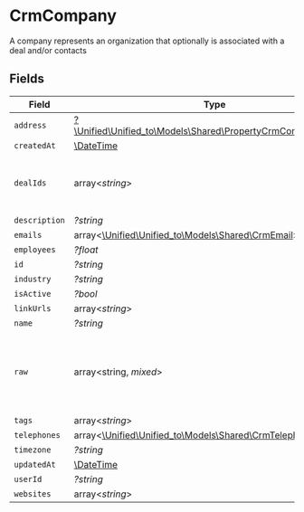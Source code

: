 # CrmCompany

A company represents an organization that optionally is associated with a deal and/or contacts


## Fields

| Field                                                                                                            | Type                                                                                                             | Required                                                                                                         | Description                                                                                                      |
| ---------------------------------------------------------------------------------------------------------------- | ---------------------------------------------------------------------------------------------------------------- | ---------------------------------------------------------------------------------------------------------------- | ---------------------------------------------------------------------------------------------------------------- |
| `address`                                                                                                        | [?\Unified\Unified_to\Models\Shared\PropertyCrmCompanyAddress](../../Models/Shared/PropertyCrmCompanyAddress.md) | :heavy_minus_sign:                                                                                               | N/A                                                                                                              |
| `createdAt`                                                                                                      | [\DateTime](https://www.php.net/manual/en/class.datetime.php)                                                    | :heavy_minus_sign:                                                                                               | N/A                                                                                                              |
| `dealIds`                                                                                                        | array<*string*>                                                                                                  | :heavy_minus_sign:                                                                                               | An array of deal IDs associated with this contact                                                                |
| `description`                                                                                                    | *?string*                                                                                                        | :heavy_minus_sign:                                                                                               | N/A                                                                                                              |
| `emails`                                                                                                         | array<[\Unified\Unified_to\Models\Shared\CrmEmail](../../Models/Shared/CrmEmail.md)>                             | :heavy_minus_sign:                                                                                               | N/A                                                                                                              |
| `employees`                                                                                                      | *?float*                                                                                                         | :heavy_minus_sign:                                                                                               | N/A                                                                                                              |
| `id`                                                                                                             | *?string*                                                                                                        | :heavy_minus_sign:                                                                                               | N/A                                                                                                              |
| `industry`                                                                                                       | *?string*                                                                                                        | :heavy_minus_sign:                                                                                               | N/A                                                                                                              |
| `isActive`                                                                                                       | *?bool*                                                                                                          | :heavy_minus_sign:                                                                                               | N/A                                                                                                              |
| `linkUrls`                                                                                                       | array<*string*>                                                                                                  | :heavy_minus_sign:                                                                                               | N/A                                                                                                              |
| `name`                                                                                                           | *?string*                                                                                                        | :heavy_minus_sign:                                                                                               | N/A                                                                                                              |
| `raw`                                                                                                            | array<string, *mixed*>                                                                                           | :heavy_minus_sign:                                                                                               | The raw data returned by the integration for this company                                                        |
| `tags`                                                                                                           | array<*string*>                                                                                                  | :heavy_minus_sign:                                                                                               | N/A                                                                                                              |
| `telephones`                                                                                                     | array<[\Unified\Unified_to\Models\Shared\CrmTelephone](../../Models/Shared/CrmTelephone.md)>                     | :heavy_minus_sign:                                                                                               | N/A                                                                                                              |
| `timezone`                                                                                                       | *?string*                                                                                                        | :heavy_minus_sign:                                                                                               | N/A                                                                                                              |
| `updatedAt`                                                                                                      | [\DateTime](https://www.php.net/manual/en/class.datetime.php)                                                    | :heavy_minus_sign:                                                                                               | N/A                                                                                                              |
| `userId`                                                                                                         | *?string*                                                                                                        | :heavy_minus_sign:                                                                                               | N/A                                                                                                              |
| `websites`                                                                                                       | array<*string*>                                                                                                  | :heavy_minus_sign:                                                                                               | N/A                                                                                                              |